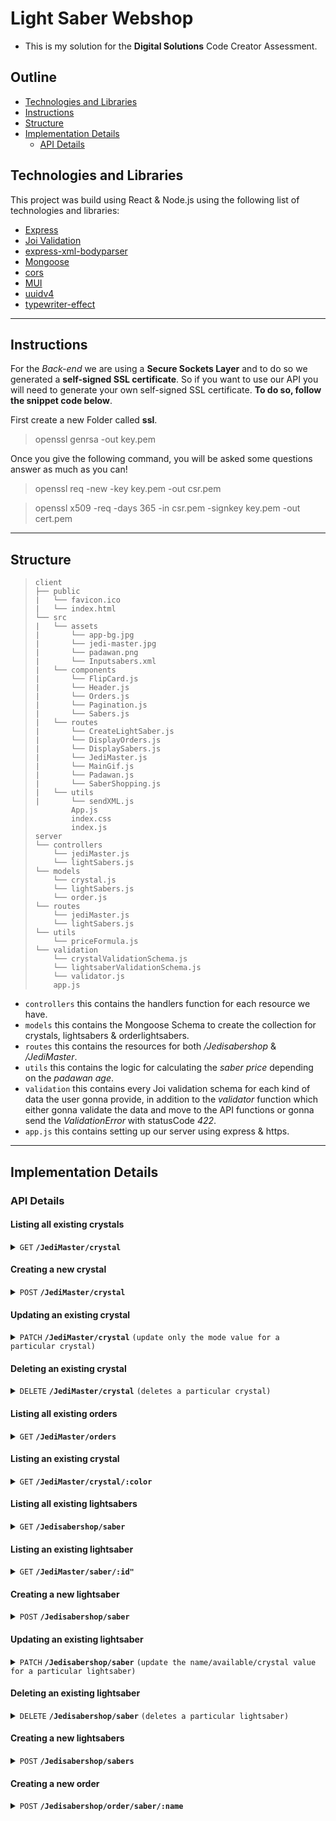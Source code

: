 # Light Saber Webshop

- This is my solution for the **Digital Solutions** Code Creator Assessment.

## Outline

- [Technologies and Libraries](#technologies-and-libraries)
- [Instructions](#instructions)
- [Structure](#structure)
- [Implementation Details](#implementation-details)
  - [API Details](#api-details)

## Technologies and Libraries

This project was build using React & Node.js using the following list of technologies and libraries:

- [Express](https://expressjs.com/)
- [Joi Validation](https://joi.dev/api/?v=17.6.0)
- [express-xml-bodyparser](https://www.npmjs.com/package/express-xml-bodyparser)
- [Mongoose](https://mongoosejs.com/docs/guide.html)
- [cors](https://www.npmjs.com/package/cors)
- [MUI](https://mui.com/)
- [uuidv4](https://www.npmjs.com/package/uuidv4)
- [typewriter-effect](https://www.npmjs.com/package/typewriter-effect)

---

## Instructions

For the _Back-end_ we are using a **Secure Sockets Layer** and to do so we generated a **self-signed SSL certificate**.
So if you want to use our API you will need to generate your own self-signed SSL certificate.
**To do so, follow the snippet code below**.

First create a new Folder called **ssl**.

> openssl genrsa -out key.pem

Once you give the following command, you will be asked some questions answer as much as you can!

> openssl req -new -key key.pem -out csr.pem

> openssl x509 -req -days 365 -in csr.pem -signkey key.pem -out cert.pem

---

## Structure

> ```
> client
> ├── public
> |   └── favicon.ico
> |   └── index.html
> └── src
> |   └── assets
> |       └── app-bg.jpg
> |       └── jedi-master.jpg
> |       └── padawan.png
> |       └── Inputsabers.xml
> |   └── components
> |       └── FlipCard.js
> |       └── Header.js
> |       └── Orders.js
> |       └── Pagination.js
> |       └── Sabers.js
> |   └── routes
> |       └── CreateLightSaber.js
> |       └── DisplayOrders.js
> |       └── DisplaySabers.js
> |       └── JediMaster.js
> |       └── MainGif.js
> |       └── Padawan.js
> |       └── SaberShopping.js
> |   └── utils
> |       └── sendXML.js
>         App.js
>         index.css
>         index.js
> server
> └── controllers
>     └── jediMaster.js
>     └── lightSabers.js
> └── models
>     └── crystal.js
>     └── lightSabers.js
>     └── order.js
> └── routes
>     └── jediMaster.js
>     └── lightSabers.js
> └── utils
>     └── priceFormula.js
> └── validation
>     └── crystalValidationSchema.js
>     └── lightsaberValidationSchema.js
>     └── validator.js
>     app.js
> ```

- `controllers` this contains the handlers function for each resource we have.
- `models` this contains the Mongoose Schema to create the collection for crystals, lightsabers & orderlightsabers.
- `routes` this contains the resources for both _/Jedisabershop_ & _/JediMaster_.
- `utils` this contains the logic for calculating the _saber price_ depending on the _padawan age_.
- `validation` this contains every Joi validation schema for each kind of data the user gonna provide, in addition to the _validator_ function which either gonna validate the data and move to the API functions or gonna send the _ValidationError_ with statusCode _422_.
- `app.js` this contains setting up our server using express & https.

---

## Implementation Details

### API Details

#### Listing all existing crystals

<details>
 <summary><code>GET</code> <code><b>/JediMaster/crystal</b></code></summary>

##### Parameters

> None

##### Responses

> | http code | content-type       | response                                                |
> | --------- | ------------------ | ------------------------------------------------------- |
> | `200`     | `application/json` | `json`                                                  |
> | `500`     | `application/json` | `{ msg: 'app could not retrieve data from database!' }` |

##### Example

> ```Postman
>  GET -> https://localhost:7000/JediMaster/crystal
> ```

</details>

#### Creating a new crystal

<details>
 <summary><code>POST</code> <code><b>/JediMaster/crystal</b></code></summary>

##### Parameters

> None

##### Responses

> | http code | content-type       | response                                         |
> | --------- | ------------------ | ------------------------------------------------ |
> | `201`     | `application/json` | `The ${newCrystal.name} Crystal has been added!` |
> | `422`     | `application/json` | `{ msg: error.message.split(':')[2] }`           |
> | `500`     | `application/json` | `{ message: error.message }`                     |

##### Example

> ```Postman
>  POST -> https://localhost:7000/JediMaster/crystal
>  Body -> {    "name": "Hurrikaine", "color": "purple", "mode": "Moral ambiguity", "f": 25, "cr": 50
>          }
> ```

</details>

#### Updating an existing crystal

<details>
  <summary><code>PATCH</code> <code><b>/JediMaster/crystal</b></code> <code>(update only the mode value for a particular crystal)</code></summary>

##### Parameters

> | name | type     |
> | ---- | -------- |
> | name | required |

##### Responses

> | http code | content-type       | response                                            |
> | --------- | ------------------ | --------------------------------------------------- |
> | `200`     | `application/json` | `The ${crystalNameQuery} Crystal has been updated!` |
> | `400`     | `application/json` | `No content was provided!`                          |
> | `422`     | `application/json` | `{ msg: error.message.split(':')[2] }`              |
> | `500`     | `application/json` | `{ message: error.message }`                        |

##### Example

> ```Postman
>  PATCH -> https://localhost:7000/JediMaster/crystal?name=Ilum
>  Query Params: KEY -> name, VALUE -> Ilum
>  Body -> {
>             "mode": "Evil and power"
>          }
> ```

</details>

#### Deleting an existing crystal

<details>
  <summary><code>DELETE</code> <code><b>/JediMaster/crystal</b></code> <code>(deletes a particular crystal)</code></summary>

##### Parameters

> | name | type     |
> | ---- | -------- |
> | name | required |

##### Responses

> | http code | content-type       | response                                            |
> | --------- | ------------------ | --------------------------------------------------- |
> | `200`     | `application/json` | `The ${crystalNameQuery} Crystal has been deleted!` |
> | `404`     | `application/json` | `The ${crystalNameQuery} Crystal is not found!`     |
> | `500`     | `application/json` | `{ message: error.message }`                        |

##### Example

> ```Postman
>  DELETE -> https://localhost:7000/JediMaster/crystal?name=Kadril
>  Query Params: KEY -> name, VALUE -> Kadril
> ```

</details>

#### Listing all existing orders

<details>
 <summary><code>GET</code> <code><b>/JediMaster/orders</b></code></summary>

##### Parameters

> None

##### Responses

> | http code | content-type       | response                                                |
> | --------- | ------------------ | ------------------------------------------------------- |
> | `200`     | `application/json` | `json`                                                  |
> | `500`     | `application/json` | `{ msg: 'app could not retrieve data from database!' }` |

##### Example

> ```Postman
>  GET -> https://localhost:7000/JediMaster/orders
> ```

</details>

#### Listing an existing crystal

<details>
 <summary><code>GET</code> <code><b>/JediMaster/crystal/:color</b></code></summary>

##### Parameters

> | name  | type     |
> | ----- | -------- |
> | color | required |

##### Responses

> | http code | content-type       | response                                                   |
> | --------- | ------------------ | ---------------------------------------------------------- |
> | `200`     | `application/json` | `json`                                                     |
> | `404`     | `application/json` | `The Crystal with the color ${crystalColor} is not found!` |
> | `500`     | `application/json` | `{ msg: 'app could not retrieve data from database!' }`    |

##### Example

> ```Postman
>  GET -> https://localhost:7000/JediMaster/crystal/:color
>  Path Variables: KEY -> color, VALUE -> green
> ```

</details>

#### Listing all existing lightsabers

<details>
 <summary><code>GET</code> <code><b>/Jedisabershop/saber</b></code></summary>

##### Parameters

> None

##### Responses

> | http code | content-type       | response                                                |
> | --------- | ------------------ | ------------------------------------------------------- |
> | `200`     | `application/json` | `json`                                                  |
> | `500`     | `application/json` | `{ msg: 'app could not retrieve data from database!' }` |

##### Example

> ```Postman
>  GET -> https://localhost:7000/Jedisabershop/saber
> ```

</details>

#### Listing an existing lightsaber

<details>
 <summary><code>GET</code> <code><b>/JediMaster/saber/:id"</b></code></summary>

##### Parameters

> | name | type     |
> | ---- | -------- |
> | id   | required |

##### Responses

> | http code | content-type       | response                                               |
> | --------- | ------------------ | ------------------------------------------------------ |
> | `200`     | `application/json` | `json`                                                 |
> | `404`     | `application/json` | `The Lightsaber with the ID ${filterID} is not found!` |
> | `500`     | `application/json` | `{ message: error.message }`                           |

##### Example

> ```Postman
>  GET -> https://localhost:7000/Jedisabershop/saber/:id
>  Path Variables: KEY -> id, VALUE -> 4456
> ```

</details>

#### Creating a new lightsaber

<details>
 <summary><code>POST</code> <code><b>/Jedisabershop/saber</b></code></summary>

##### Parameters

> None

##### Responses

> | http code | content-type       | response                                               |
> | --------- | ------------------ | ------------------------------------------------------ |
> | `205`     | `application/json` | `The ${newLightSaber.name} LightSaber has been added!` |
> | `422`     | `application/json` | `{ msg: error.message.split(':')[2] }`                 |
> | `500`     | `application/json` | `{ message: error.message }`                           |

##### Example

> ```Postman
>  POST -> https://localhost:7000/Jedisabershop/saber
>  Body -> {  "id": "4456", "name": "Sith Saber", "available": 27, "crystal": [{ "name": "Kadril saber", "color": "blue" }]
>          }
> ```

</details>

#### Updating an existing lightsaber

<details>
  <summary><code>PATCH</code> <code><b>/Jedisabershop/saber</b></code> <code>(update the name/available/crystal value for a particular lightsaber)</code></summary>

##### Parameters

> | name | type     |
> | ---- | -------- |
> | name | required |

##### Responses

> | http code | content-type       | response                                        |
> | --------- | ------------------ | ----------------------------------------------- |
> | `200`     | `application/json` | `The ${saberNameQuery} Saber has been updated!` |
> | `400`     | `application/json` | `No content was provided!`                      |
> | `422`     | `application/json` | `{ msg: error.message.split(':')[2] }`          |
> | `500`     | `application/json` | `{ message: error.message }`                    |

##### Example

> ```Postman
>  PATCH -> https://localhost:7000/Jedisabershop/saber?name=Chris Fayad
>  Query Params: KEY -> name, VALUE -> Chris Fayad
>  Body -> { "name": "Christina" }
> ```

</details>

#### Deleting an existing lightsaber

<details>
  <summary><code>DELETE</code> <code><b>/Jedisabershop/saber</b></code> <code>(deletes a particular lightsaber)</code></summary>

##### Parameters

> | name | type     |
> | ---- | -------- |
> | name | required |

##### Responses

> | http code | content-type       | response                                        |
> | --------- | ------------------ | ----------------------------------------------- |
> | `200`     | `application/json` | `The ${saberNameQuery} Saber has been deleted!` |
> | `404`     | `application/json` | `The ${saberNameQuery} Saber is not found!`     |
> | `500`     | `application/json` | `{ message: error.message }`                    |

##### Example

> ```Postman
>  DELETE -> https://localhost:7000/Jedisabershop/saber?name=Christina
>  Query Params: KEY -> name, VALUE -> Christina
> ```

</details>

#### Creating a new lightsabers

<details>
 <summary><code>POST</code> <code><b>/Jedisabershop/sabers</b></code></summary>

##### Parameters

> None

##### Responses

> | http code | content-type       | response                               |
> | --------- | ------------------ | -------------------------------------- |
> | `201`     | `application/json` | `The LightSabers has been added!`      |
> | `422`     | `application/json` | `{ msg: error.message.split(':')[2] }` |
> | `500`     | `application/json` | `{ message: error.message }`           |

##### Example

> ```Postman
>  POST -> https://localhost:7000/Jedisabershop/sabers
>  Body -> xml file
> ```

</details>

#### Creating a new order

<details>
 <summary><code>POST</code> <code><b>/Jedisabershop/order/saber/:name</b></code></summary>

##### Parameters

> | name | type     |
> | ---- | -------- |
> | name | required |

##### Responses

> | http code | content-type       | response                                               |
> | --------- | ------------------ | ------------------------------------------------------ |
> | `205`     | `application/json` | `The ${newLightSaber.name} LightSaber has been added!` |
> | `422`     | `application/json` | `{ msg: error.message.split(':')[2] }`                 |
> | `500`     | `application/json` | `{ message: error.message }`                           |

##### Example

> ```Postman
>  POST -> https://localhost:7000/Jedisabershop/order/saber/:name
>  Path Variables: KEY -> name, VALUE -> Sith Saber
>  Body -> { "Padawan_Name": "Rey", "Padawan_Age": 10 }
> ```

</details>
